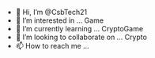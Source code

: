 - 👋 Hi, I’m @CsbTech21
- 👀 I’m interested in ... Game
- 🌱 I’m currently learning ... CryptoGame
- 💞️ I’m looking to collaborate on ... Crypto
- 📫 How to reach me ...

<!---
CsbTech21/CsbTech21 is a ✨ special ✨ repository because its `README.md` (this file) appears on your GitHub profile.
You can click the Preview link to take a look at your changes.
--->
